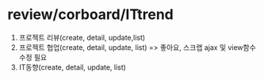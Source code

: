# review/corboard/ITtrend
1. 프로젝트 리뷰(create, detail, update,list)
2. 프로젝트 협업(create, detail, update, list) => 좋아요, 스크랩 ajax 및 view함수 수정 필요
3. IT동향(create, detail, update, list)

